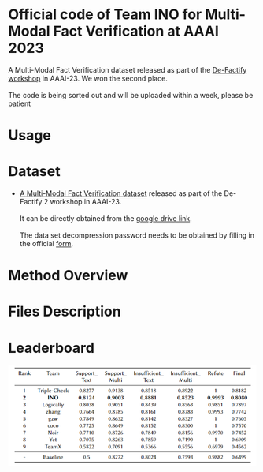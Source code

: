 # Official code of Team INO for Multi-Modal Fact Verification at AAAI 2023
A Multi-Modal Fact Verification dataset released as part of the [De-Factify workshop](https://aiisc.ai/defactify2) in AAAI-23. We won the second place.<br>  
The code is being sorted out and will be uploaded within a week, please be patient
# Usage
# Dataset
- [A Multi-Modal Fact Verification dataset](https://codalab.lisn.upsaclay.fr/competitions/8275) released as part of the De-Factify 2 workshop in AAAI-23.<br>  
It can be directly obtained from the [google drive link](https://drive.google.com/drive/folders/1lJG7UWawV8sjdYC3AbAm5hB_w3YSP2rJ).<br>  
The data set decompression password needs to be obtained by filling in the official [form](https://docs.google.com/forms/d/e/1FAIpQLSfTmTUsr0LSjdvVwlGmD7a1Ek9ytIzCN8pIew1Hym0AavTbZg/viewform?usp=send_for).<br>  
# Method Overview
# Files Description
# Leaderboard
<img src=leaderboard.png width="633" >
